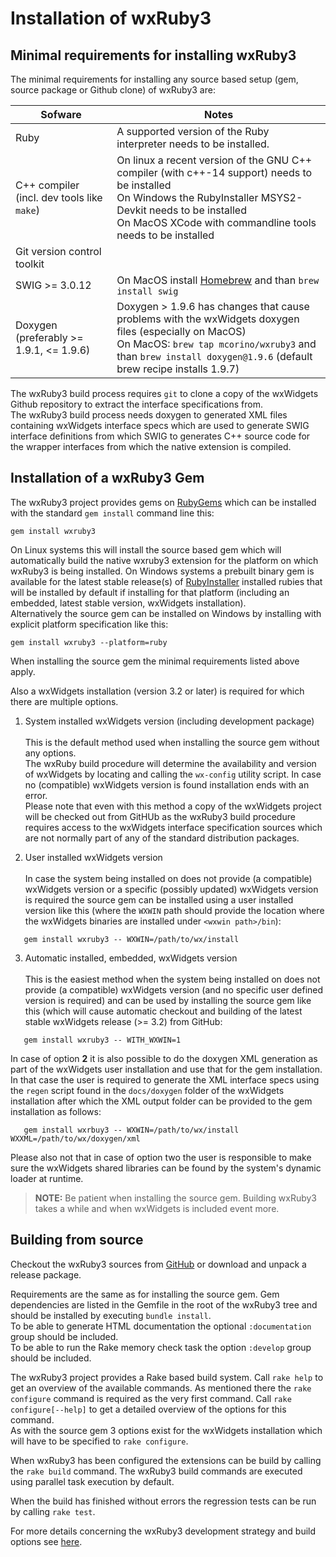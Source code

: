 <!--
# @markup markdown
-->

# Installation of wxRuby3

## Minimal requirements for installing wxRuby3

The minimal requirements for installing any source based setup (gem, source package or Github clone) of wxRuby3 are:

| Sofware                                       | Notes                                                                                                                                                                                                                           |
|-----------------------------------------------|---------------------------------------------------------------------------------------------------------------------------------------------------------------------------------------------------------------------------------|
| Ruby                                          | A supported version of the Ruby interpreter needs to be installed.                                                                                                                                                              |
| C++ compiler<br>(incl. dev tools like `make`) | On linux a recent version of the GNU C++ compiler (with c++-14 support) needs to be installed<br>On Windows the RubyInstaller MSYS2-Devkit needs to be installed<br>On MacOS XCode with commandline tools needs to be installed |
| Git version control toolkit                   |                                                                                                                                                                                                                                 |
| SWIG >= 3.0.12                                | On MacOS install [Homebrew](https://brew.sh/) and than `brew install swig`                                                                                                                                                      |
| Doxygen (preferably >= 1.9.1, <= 1.9.6)       | Doxygen > 1.9.6 has changes that cause problems with the wxWidgets doxygen files (especially on MacOS)<br>On MacOS: `brew tap mcorino/wxruby3` and than `brew install doxygen@1.9.6` (default brew recipe installs 1.9.7)       |

The wxRuby3 build process requires `git` to clone a copy of the wxWidgets Github repository to extract the interface 
specifications from.<br>
The wxRuby3 build process needs doxygen to generated XML files containing wxWidgets interface specs which are used to 
generate SWIG interface definitions from which SWIG to generates C++ source code for the wrapper interfaces from
which the native extension is compiled.

## Installation of a wxRuby3 Gem

The wxRuby3 project provides gems on [RubyGems](https://rubygems.org) which can be installed with the
standard `gem install` command line this:

```shell
gem install wxruby3
 ```

On Linux systems this will install the source based gem which will automatically build the native wxruby3 extension
for the platform on which wxRuby3 is being installed.
On Windows systems a prebuilt binary gem is available for the latest stable release(s) of [RubyInstaller](https://rubyinstaller.org) 
installed rubies that will be installed by default if installing for that platform (including an embedded, latest 
stable version, wxWidgets installation).<br>
Alternatively the source gem can be installed on Windows by installing with explicit platform specification like this:

```shell
gem install wxruby3 --platform=ruby
```

When installing the source gem the minimal requirements listed above apply.

Also a wxWidgets installation (version 3.2 or later) is required for which there are multiple options.

1. System installed wxWidgets version (including development package)<br>
   <br>
   This is the default method used when installing the source gem without any options.<br>
   The wxRuby build procedure will determine the availability and version of wxWidgets by locating and calling
   the `wx-config` utility script. In case no (compatible) wxWidgets version is found installation ends with an error.<br>
   Please note that even with this method a copy of the wxWidgets project will be checked out from GitHUb as the wxRuby3
   build procedure requires access to the wxWidgets interface specification sources which are not normally part of any of 
   the standard distribution packages.
   

2. User installed wxWidgets version<br>
   <br>
   In case the system being installed on does not provide (a compatible) wxWidgets version or a specific (possibly updated)
   wxWidgets version is required the source gem can be installed using a user installed version like this (where the 
   `WXWIN` path should provide the location where the wxWidgets binaries are installed under `<wxwin path>/bin`):<br>

```shell
   gem install wxruby3 -- WXWIN=/path/to/wx/install 
```
   
3. Automatic installed, embedded, wxWidgets version<br>
   <br>
   This is the easiest method when the system being installed on does not provide (a compatible) wxWidgets version (and 
   no specific user defined version is required) and can be used by installing the source gem like this (which will
   cause automatic checkout and building of the latest stable wxWidgets release (>= 3.2) from GitHub:

```shell
   gem install wxruby3 -- WITH_WXWIN=1
```

In case of option **2** it is also possible to do the doxygen XML generation as part of the wxWidgets user installation
and use that for the gem installation. In that case the user is required to generate the XML interface specs using the
`regen` script found in the `docs/doxygen` folder of the wxWidgets installation after which the XML output folder can be 
provided to the gem installation as follows:

```shell
   gem install wxrbuy3 -- WXWIN=/path/to/wx/install WXXML=/path/to/wx/doxygen/xml
```

Please also not that in case of option two the user is responsible to make sure the wxWidgets shared libraries can be
found by the system's dynamic loader at runtime.

> **NOTE:** Be patient when installing the source gem. Building wxRuby3 takes a while and when wxWidgets is included event more. 

## Building from source

Checkout the wxRuby3 sources from [GitHub](https://github.com/mcorino/wxRuby3) or download and unpack a release package.

Requirements are the same as for installing the source gem. Gem dependencies are listed in the Gemfile in the root
of the wxRuby3 tree and should be installed by executing `bundle install`.<br>
To be able to generate HTML documentation the optional `:documentation` group should be included.<br>
To be able to run the Rake memory check task the option `:develop` group should be included.

The wxRuby3 project provides a Rake based build system. Call `rake help` to get an overview of the available commands.
As mentioned there the `rake configure` command is required as the very first command. Call `rake configure[--help]` to
get a detailed overview of the options for this command.<br>
As with the source gem 3 options exist for the wxWidgets installation which will have to be specified to `rake configure`.  

When wxRuby3 has been configured the extensions can be build by calling the `rake build` command. The wxRuby3 build 
commands are executed using parallel task execution by default.

When the build has finished without errors the regression tests can be run by calling `rake test`.

For more details concerning the wxRuby3 development strategy and build options see [here](TODO). 
